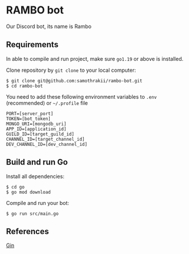 # RAMBO bot
Our Discord bot, its name is Rambo

## Requirements
In able to compile and run project, make sure `go1.19` or above is installed.

Clone repository by `git clone` to your local computer:
```shell script
$ git clone git@github.com:samothrakii/rambo-bot.git
$ cd rambo-bot
```

You need to add these following environment variables to `.env` (recommended) or `~/.profile` file
```
PORT=[server_port]
TOKEN=[bot_token]
MONGO_URI=[mongodb_uri]
APP_ID=[application_id]
GUILD_ID=[target_guild_id]
CHANNEL_ID=[target_channel_id]
DEV_CHANNEL_ID=[dev_channel_id]
```

## Build and run Go
Install all dependencies:
```shell script
$ cd go
$ go mod download
```
Compile and run your bot:
```shell script
$ go run src/main.go
```

## References
[Gin](https://github.com/gin-gonic/gin)

